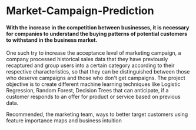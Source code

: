 # Market-Campaign-Prediction
#### With the increase in the competition between businesses, it is necessary for companies to understand the buying patterns of potential customers to withstand in the business market.
One such try to increase the acceptance level of marketing campaign, a company processed historical sales data that they have previously recaptured and group users into a certain category according to their respective characteristics, so that they can be distinguished between those who deserve campaigns and those who don't get campaigns. 
The project objective is to create different machine learning techniques like Logistic Regression, Random Forest, Decision Trees that can anticipate, if a customer responds to an offer for product or service based on previous data.

Recommended, the marketing team, ways to better target customers using feature importance maps and business intuition
